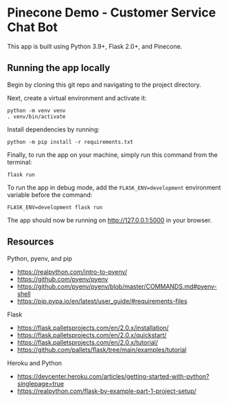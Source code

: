# Pinecone Demo - Customer Service Chat Bot

This app is built using Python 3.9+, Flask 2.0+, and Pinecone.

## Running the app locally

Begin by cloning this git repo and navigating to the project directory.

Next, create a virtual environment and activate it:

```
python -m venv venv
. venv/bin/activate
```

Install dependencies by running:

```
python -m pip install -r requirements.txt
```

Finally, to run the app on your machine, simply run this command from the terminal:

```
flask run
```

To run the app in debug mode, add the `FLASK_ENV=development` environment variable before the command:

```
FLASK_ENV=development flask run
```

The app should now be running on http://127.0.0.1:5000 in your browser.

## Resources

Python, pyenv, and pip
- https://realpython.com/intro-to-pyenv/
- https://github.com/pyenv/pyenv
- https://github.com/pyenv/pyenv/blob/master/COMMANDS.md#pyenv-shell
- https://pip.pypa.io/en/latest/user_guide/#requirements-files

Flask
- https://flask.palletsprojects.com/en/2.0.x/installation/
- https://flask.palletsprojects.com/en/2.0.x/quickstart/
- https://flask.palletsprojects.com/en/2.0.x/tutorial/
- https://github.com/pallets/flask/tree/main/examples/tutorial

Heroku and Python
- https://devcenter.heroku.com/articles/getting-started-with-python?singlepage=true
- https://realpython.com/flask-by-example-part-1-project-setup/
